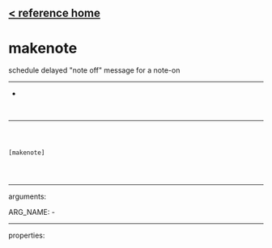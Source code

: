 [< reference home](ceammc_lib.html)
---

# makenote


schedule delayed &#34;note off&#34; message for a note-on

---

-
<br>


---


```



[makenote]


            
```

---
arguments:

ARG_NAME: -<br>

---
properties:



